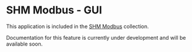 # SHM Modbus - GUI

This application is included in the [SHM Modbus](../../index.md) collection.

Documentation for this feature is currently under development and will be available soon.